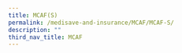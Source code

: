 ```yaml
---
title: MCAF(S)
permalink: /medisave-and-insurance/MCAF/MCAF-S/
description: ""
third_nav_title: MCAF
---
```

